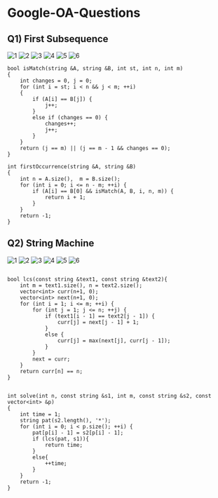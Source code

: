 # Google-OA-Questions
## Q1) First Subsequence
![1](https://github.com/user-attachments/assets/597cb80f-6b1b-4a87-8137-3372e9db4247)
![2](https://github.com/user-attachments/assets/eaa8415e-551a-4c13-9c80-61fd44b0920b)
![3](https://github.com/user-attachments/assets/874b02a4-280a-4385-bba1-09f57ba02651)
![4](https://github.com/user-attachments/assets/f465e68e-de66-4dc8-9835-2bfd302f1187)
![5](https://github.com/user-attachments/assets/a3e77fb5-fe4e-4bd8-9515-19812f4eac35)
![6](https://github.com/user-attachments/assets/b6a578db-5010-4bc3-9ab6-1f12cb94428b)
```
bool isMatch(string &A, string &B, int st, int n, int m)
{
    int changes = 0, j = 0;
    for (int i = st; i < n && j < m; ++i)
    {
        if (A[i] == B[j]) {
            j++;
        }
        else if (changes == 0) {
            changes++;
            j++;
        }
    }
    return (j == m) || (j == m - 1 && changes == 0);
}

int firstOccurrence(string &A, string &B)
{
    int n = A.size(),  m = B.size();
    for (int i = 0; i <= n - m; ++i) {
        if (A[i] == B[0] && isMatch(A, B, i, n, m)) {
            return i + 1;
        }
    }
    return -1;
}
```
## Q2) String Machine 
![1](https://github.com/user-attachments/assets/dfeacc2c-eff0-4bb1-a5ee-f1e48d30d2aa)
![2](https://github.com/user-attachments/assets/68ec7a42-c92d-4767-bd4c-5968f51b9413)
![3](https://github.com/user-attachments/assets/6dc862bb-c279-46d5-b7e3-53936e4bf641)
![4](https://github.com/user-attachments/assets/ac390e06-6ab5-4dbf-bbb5-da27095bc21d)
![5](https://github.com/user-attachments/assets/cb798cdf-f157-4472-bda9-89e335ee421e)
![6](https://github.com/user-attachments/assets/9da65ea2-de1c-4271-b5e7-043a7514bb9a)

```

bool lcs(const string &text1, const string &text2){
    int m = text1.size(), n = text2.size();
    vector<int> curr(n+1, 0);
    vector<int> next(n+1, 0);
    for (int i = 1; i <= m; ++i) {
        for (int j = 1; j <= n; ++j) {
            if (text1[i - 1] == text2[j - 1]) {
                curr[j] = next[j - 1] + 1;
            }
            else {
                curr[j] = max(next[j], curr[j - 1]);
            }
        }
        next = curr;
    }
    return curr[n] == n;
}


int solve(int n, const string &s1, int m, const string &s2, const vector<int> &p)
{
    int time = 1;
    string pat(s2.length(), '*');
    for (int i = 0; i < p.size(); ++i) {
        pat[p[i] - 1] = s2[p[i] - 1];
        if (lcs(pat, s1)){
            return time;
        }
        else{
            ++time;
        }
    }
    return -1;
}
```


